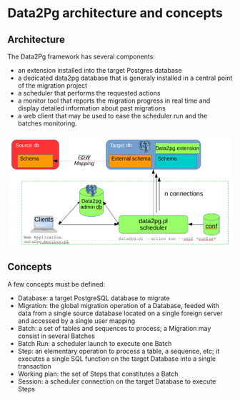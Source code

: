 # Data2Pg architecture and concepts

## Architecture

The Data2Pg framework has several components:

  * an extension installed into the target Postgres database
  * a dedicated data2pg database that is generaly installed in a central point of the migration project
  * a scheduler that performs the requested actions
  * a monitor tool that reports the migration progress in real time and display detailed information about past migrations
  * a web client that may be used to ease the scheduler run and the batches monitoring.

![Data2pg architecture](./img/architecture.png)

## Concepts

A few concepts must be defined:

  * Database: a target PostgreSQL database to migrate
  * Migration: the global migration operation of a Database, feeded with data from a single source database located on a single foreign server and accessed by a single user mapping
  * Batch: a set of tables and sequences to process; a Migration may consist in several Batches
  * Batch Run: a scheduler launch to execute one Batch
  * Step: an elementary operation to process a table, a sequence, etc; it executes a single SQL function on the target Database into a single transaction
  * Working plan: the set of Steps that constitutes a Batch
  * Session: a scheduler connection on the target Database to execute Steps

